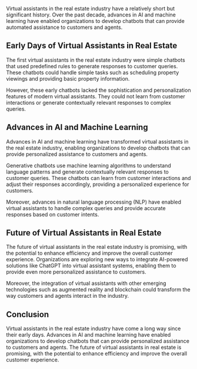 
Virtual assistants in the real estate industry have a relatively short but significant history. Over the past decade, advances in AI and machine learning have enabled organizations to develop chatbots that can provide automated assistance to customers and agents.

Early Days of Virtual Assistants in Real Estate
-----------------------------------------------

The first virtual assistants in the real estate industry were simple chatbots that used predefined rules to generate responses to customer queries. These chatbots could handle simple tasks such as scheduling property viewings and providing basic property information.

However, these early chatbots lacked the sophistication and personalization features of modern virtual assistants. They could not learn from customer interactions or generate contextually relevant responses to complex queries.

Advances in AI and Machine Learning
-----------------------------------

Advances in AI and machine learning have transformed virtual assistants in the real estate industry, enabling organizations to develop chatbots that can provide personalized assistance to customers and agents.

Generative chatbots use machine learning algorithms to understand language patterns and generate contextually relevant responses to customer queries. These chatbots can learn from customer interactions and adjust their responses accordingly, providing a personalized experience for customers.

Moreover, advances in natural language processing (NLP) have enabled virtual assistants to handle complex queries and provide accurate responses based on customer intents.

Future of Virtual Assistants in Real Estate
-------------------------------------------

The future of virtual assistants in the real estate industry is promising, with the potential to enhance efficiency and improve the overall customer experience. Organizations are exploring new ways to integrate AI-powered solutions like ChatGPT into virtual assistant systems, enabling them to provide even more personalized assistance to customers.

Moreover, the integration of virtual assistants with other emerging technologies such as augmented reality and blockchain could transform the way customers and agents interact in the industry.

Conclusion
----------

Virtual assistants in the real estate industry have come a long way since their early days. Advances in AI and machine learning have enabled organizations to develop chatbots that can provide personalized assistance to customers and agents. The future of virtual assistants in real estate is promising, with the potential to enhance efficiency and improve the overall customer experience.

